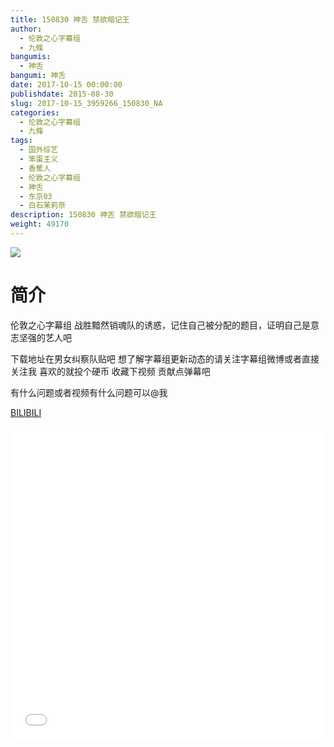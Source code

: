```yaml
---
title: 150830 神舌 禁欲暗记王
author: 
  - 伦敦之心字幕组
  - 九條
bangumis: 
  - 神舌
bangumi: 神舌
date: 2017-10-15 00:00:00
publishdate: 2015-08-30
slug: 2017-10-15_3959266_150830_NA
categories: 
  - 伦敦之心字幕组
  - 九條
tags: 
  - 国外综艺
  - 笨蛋主义
  - 香蕉人
  - 伦敦之心字幕组
  - 神舌
  - 东京03
  - 白石茉莉奈
description: 150830 神舌 禁欲暗记王
weight: 49170
---
```


![](https://i.imgur.com/sxKAWOf.jpg)

# 简介  
伦敦之心字幕组 战胜黯然销魂队的诱惑，记住自己被分配的题目，证明自己是意志坚强的艺人吧
下载地址在男女纠察队贴吧 想了解字幕组更新动态的请关注字幕组微博或者直接关注我 喜欢的就投个硬币 收藏下视频 贡献点弹幕吧
有什么问题或者视频有什么问题可以@我

  [BILIBILI](https://www.bilibili.com/video/av3959266/)


  <iframe src="//www.bilibili.com/html/html5player.html?cid=6378643&aid=3959266" width="100%" height="500" frameborder="0" allowfullscreen="allowfullscreen"></iframe>
